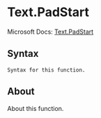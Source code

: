 ---
---

# Text.PadStart

Microsoft Docs: [Text.PadStart](https://docs.microsoft.com/en-us/powerquery-m/text-padstart)

## Syntax

```
Syntax for this function.
```

## About

About this function.

